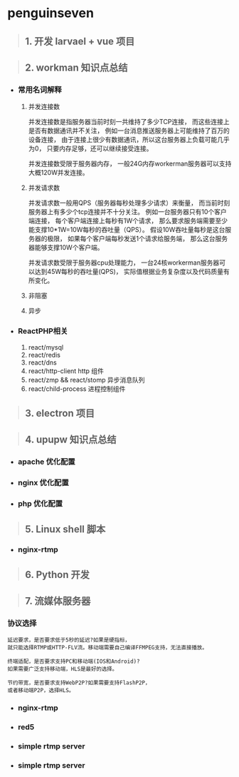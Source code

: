 # penguinseven


> ## 1. 开发 larvael + vue 项目

> ## 2. workman 知识点总结

- ### 常用名词解释

    1. 并发连接数  
    
        并发连接数是指服务器当前时刻一共维持了多少TCP连接，
        而这些连接上是否有数据通讯并不关注，
        例如一台消息推送服务器上可能维持了百万的设备连接，
        由于连接上很少有数据通讯，所以这台服务器上负载可能几乎为0，
        只要内存足够，还可以继续接受连接。
        
        并发连接数受限于服务器内存，
        一般24G内存workerman服务器可以支持大概120W并发连接。

    2. 并发请求数
    
        并发请求数一般用QPS（服务器每秒处理多少请求）来衡量，
        而当前时刻服务器上有多少个tcp连接并不十分关注。
        例如一台服务器只有10个客户端连接，
        每个客户端连接上每秒有1W个请求，
        那么要求服务端需要至少能支撑10*1W=10W每秒的吞吐量（QPS）。
        假设10W吞吐量每秒是这台服务器的极限，
        如果每个客户端每秒发送1个请求给服务端，
        那么这台服务器能够支撑10W个客户端。
        
        并发请求数受限于服务器cpu处理能力，
        一台24核workerman服务器可以达到45W每秒的吞吐量(QPS)，
        实际值根据业务复杂度以及代码质量有所变化。
    
    3. 非阻塞
    
    4. 异步
        
        
        
- ### ReactPHP相关
    1. react/mysql
    1. react/redis
    1. react/dns  
    1. react/http-client        http 组件
    1. react/zmp && react/stomp 异步消息队列
    1. react/child-process      进程控制组件

> ## 3. electron 项目

> ## 4. upupw 知识点总结  
    
 - ### apache 优化配置
 - ### nginx 优化配置
 - ### php 优化配置
 
> ## 5. Linux shell 脚本
 - ### nginx-rtmp

> ## 6. Python 开发

> ## 7. 流媒体服务器

### 协议选择
 
    延迟要求，是否要求低于5秒的延迟?如果是硬指标，
    就只能选择RTMP或HTTP-FLV流。移动端需要自己编译FFMPEG支持，无法直接播放。
    
    终端适配，是否要求支持PC和移动端(IOS和Android)?
    如果需要广泛支持移动端，HLS是最好的选择。
    
    节约带宽，是否要求支持WebP2P?如果需要支持FlashP2P，
    或者移动端P2P，选择HLS。
 
 - ### nginx-rtmp
 - ### red5
 - ### simple rtmp server
 - ### simple rtmp server
 
 
 